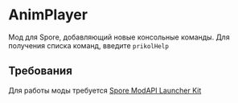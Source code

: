 # AnimPlayer
Мод для Spore, добавляющий новые консольные команды. Для получения списка команд, введите `prikolHelp`

## Требования
Для работы моды требуется [Spore ModAPI Launcher Kit](http://davoonline.com/sporemodder/rob55rod/ModAPI/Public/index.html)
